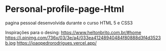 # Personal-profile-page-Html
pagina pessoal desenvolvida durante o curso HTML 5 e CSS3

Inspirações para o desing:
https://www.heltonbrito.com.br/#home
https://i.pinimg.com/736x/03/3e/a4/033ea41248940484f80888d3f4d3523b.jpg
https://joaopedrorodrigues.vercel.app/
